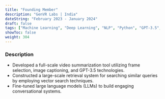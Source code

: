 ```yaml
---
title: "Founding Member"
description: "GenVR Labs | India"
dateString: "February 2023 - January 2024"
draft: false
tags: ["Machine Learning", "Deep Learning", "NLP", "Python", "GPT-3.5", "Data Engineering", "Docker", "APIs"]
showToc: false
weight: 304
---
```


### Description

- Developed a full-scale video summarization tool utilizing frame selection, image captioning, and GPT-3.5 technologies.
- Constructed a large-scale retrieval system for searching similar queries by employing vector search techniques.
- Fine-tuned large language models (LLMs) to build engaging conversational systems.

